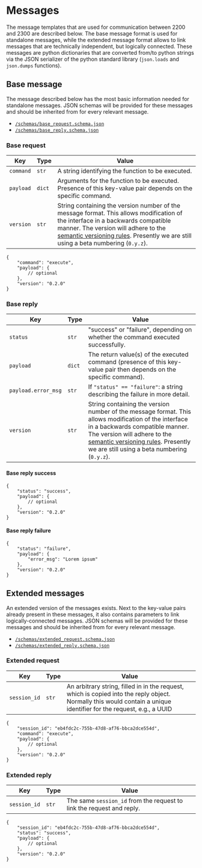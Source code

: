 # Messages

The message templates that are used for communication between 2200 and 2300 are described below. The base message format
is used for standalone messages, while the extended message format allows to link messages that are technically
independent, but logically connected. These messages are python dictionaries that are converted from/to python strings
via the JSON serializer of the python standard library (`json.loads` and `json.dumps` functions).

## Base message

The message described below has the most basic information needed for standalone messages. JSON schemas will be provided
for these messages and should be inherited from for every relevant message.

* [`/schemas/base_request.schema.json`](../../schemas/base_request.schema.json)
* [`/schemas/base_reply.schema.json`](../../schemas/base_reply.schema.json)

### Base request

| Key | Type | Value |
| --- | --- | --- |
| `command` | `str` | A string identifying the function to be executed. |
| `payload` | `dict` | Arguments for the function to be executed. Presence of this key-value pair depends on the specific command. |
| `version` | `str` | String containing the version number of the message format. This allows modification of the interface in a backwards compatible manner. The version will adhere to the [semantic versioning rules](<https://semver.org/>). Presently we are still using a beta numbering (`0.y.z`). |

```jsonc
{
    "command": "execute",
    "payload": {
        // optional
    },
    "version": "0.2.0"
}
```

### Base reply

| Key | Type | Value |
| --- | --- | --- |
| `status` | `str` | "success" or "failure", depending on whether the command executed successfully. |
| `payload` | `dict` | The return value(s) of the executed command (presence of this key-value pair then depends on the specific command). |
| `payload.error_msg` | `str` | If `"status" == "failure"`: a string describing the failure in more detail. |
| `version` | `str` | String containing the version number of the message format. This allows modification of the interface in a backwards compatible manner. The version will adhere to the [semantic versioning rules](<https://semver.org/>). Presently we are still using a beta numbering (`0.y.z`). |

#### Base reply success

```jsonc
{
    "status": "success",
    "payload": {
        // optional
    },
    "version": "0.2.0"
}
```

#### Base reply failure

```jsonc
{
    "status": "failure",
    "payload": {
        "error_msg": "Lorem ipsum"
    },
    "version": "0.2.0"
}
```

## Extended messages

An extended version of the messages exists. Next to the key-value pairs already present in these messages, it also
contains parameters to link logically-connected messages. JSON schemas will be provided for these messages and should be
inherited from for every relevant message.

* [`/schemas/extended_request.schema.json`](../../schemas/extended_request.schema.json)
* [`/schemas/extended_reply.schema.json`](../../schemas/extended_reply.schema.json)

### Extended request

| Key | Type | Value |
| --- | --- | --- |
| `session_id` | `str` | An arbitrary string, filled in in the request, which is copied into the reply object. Normally this would contain a unique identifier for the request, e.g., a UUID |

```jsonc
{
    "session_id": "eb4fdc2c-755b-47d8-af76-bbca2dce554d",
    "command": "execute",
    "payload": {
        // optional
    },
    "version": "0.2.0"
}
```

### Extended reply

| Key | Type | Value |
| --- | --- | --- |
| `session_id` | `str` | The same `session_id` from the request to link the request and reply. |

```jsonc
{
    "session_id": "eb4fdc2c-755b-47d8-af76-bbca2dce554d",
    "status": "success",
    "payload": {
        // optional
    },
    "version": "0.2.0"
}
```
